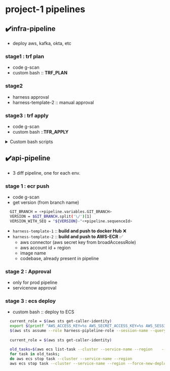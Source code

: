 # project-1 pipelines

## ✔️infra-pipeline 
- deploy aws, kafka, okta, etc
### stage1 : trf plan
- code g-scan
- custom bash :: **TRF_PLAN**
### stage2 
- harness approval
- harness-template-2 :: manual approval
### stage3  : trf apply
- code g-scan
- custom bash ::**TFR_APPLY**

<details> <summary>Custom bash scripts</summary>

```bash
terraform -v
tfr_workspace=<+pipeline.variables.tf_ws>
tfe_ws_id=<+pipeline.variables.tf_ws_id>
tfe_host=<+pipeline.variables.tf_host>

# login
# option-1
wget ansible/tfeSync.zip
unzip tfeSync.zip
./tfesync -w tfe_ws_id
# option-2
terrafom login -p $TFE_TOKEN

# create :: credential.trfc.son with $TFE_TOKEN
# create :: backend.tf with tf_ws_id
terrafom init
terrafom plan -var-file ./env/${ENV}.tfvars
```
</details>

## ✔️api-pipeline
- 3 diff pipeline, one for each env.
### stage 1 : ecr push
- code g-scan
- get version (from branch name)
```bash
  GIT_BRANCH = <+pipeline.variables.GIT_BRANCH>
  VERSION = $GIT_BRANCH.split('\/')[1]
  VERSION_WITH_SEQ = "${VERSION}-"<+pipeline.sequenceId>
```

- `harness-template-1` :: **build and push to docker Hub** ❌
- `harness-template-2` :: **build and push to AWS-ECR**  ✅
    - aws connector (aws secret key from broadAccessRole)
    - aws account id + region
    - image name
    - codebase, already present in pipeline

### stage 2 : Approval
- only for prod pipeline 
- servicenow approval

### stage 3 : ecs deploy
- custom bash :: deploy to ECS
```bash
  current_role = $(aws sts get-caller-identity)
  export $(printf "AWS_ACCESS_KEY=%s AWS_SECRET_ACCESS_KEY=%s AWS_SESSION_TOKEN=%s")
  $(aws sts assume --role harness-pipleline-role --session-name --query "Credential.[AccesskeyId, SecretAccesskey, SessionToken] --output text")
  
  current_role = $(aws sts get-caller-identity)
  
  old_tasks=$(aws ecs list-task --cluster --service-name --region    --query tasjArn[*] --output text)
  for task in old_tasks; 
  do aws ecs stop task --cluster --service-name --region
  aws ecs stop task --cluster --service-name --region --force-new-deployment
```

